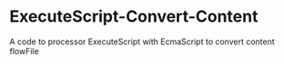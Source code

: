 # ExecuteScript-Convert-Content
A code to processor ExecuteScript with EcmaScript to convert content flowFile
